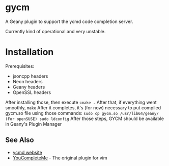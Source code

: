 gycm
====

A Geany plugin to support the ycmd code completion server.

Currently kind of operational and very unstable.

Installation
============
Prerequisites:
- jsoncpp headers
- Neon headers
- Geany headers
- OpenSSL headers

After installing those, then execute
`cmake .`
After that, if everything went smoothly,
`make`
After it completes, it's (for now) necessary to put compiled gycm.so file using those commands:
`sudo cp gycm.so /usr/lib64/geany/ (For openSUSE)
sudo ldconfig`
After those steps, GYCM should be available in Geany's Plugin Manager

See Also
--------

- [ycmd website](https://github.com/Valloric/ycmd)
- [YouCompleteMe](https://github.com/Valloric/YouCompleteMe) - The original plugin for vim
